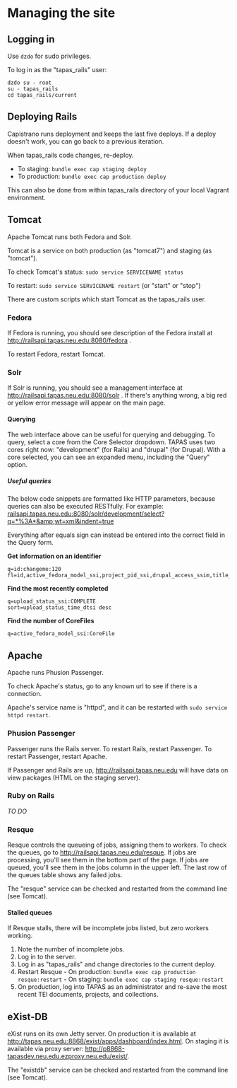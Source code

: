 # Managing the site

## Logging in

Use `dzdo` for sudo privileges.

To log in as the "tapas_rails" user:

    dzdo su - root
    su - tapas_rails
    cd tapas_rails/current

## Deploying Rails

Capistrano runs deployment and keeps the last five deploys. If a deploy doesn't work, you can go back to a previous iteration.

When tapas_rails code changes, re-deploy.

  - To staging: `bundle exec cap staging deploy`
  - To production: `bundle exec cap production deploy`

This can also be done from within tapas_rails directory of your local Vagrant environment.


## Tomcat

Apache Tomcat runs both Fedora and Solr.

Tomcat is a service on both production (as "tomcat7") and staging (as "tomcat").

To check Tomcat's status: `sudo service SERVICENAME status`

To restart: `sudo service SERVICENAME restart` (or "start" or "stop")

There are custom scripts which start Tomcat as the tapas_rails user. <!-- Not sure what this is about. ~Ashley -->


### Fedora

If Fedora is running, you should see description of the Fedora install at http://railsapi.tapas.neu.edu:8080/fedora .

To restart Fedora, restart Tomcat.


### Solr

If Solr is running, you should see a management interface at http://railsapi.tapas.neu.edu:8080/solr . If there's anything wrong, a big red or yellow error message will appear on the main page.

#### Querying

The web interface above can be useful for querying and debugging. To query, select a core from the Core Selector dropdown. TAPAS uses two cores right now: "development" (for Rails) and "drupal" (for Drupal). With a core selected, you can see an expanded menu, including the "Query" option.

##### Useful queries

The below code snippets are formatted like HTTP parameters, because queries can also be executed RESTfully. For example: <railsapi.tapas.neu.edu:8080/solr/development/select?q=*%3A*&amp;wt=xml&indent=true>

Everything after equals sign can instead be entered into the correct field in the Query form.

**Get information on an identifier**

    q=id:changeme:120
    fl=id,active_fedora_model_ssi,project_pid_ssi,drupal_access_ssim,title_info_title_ssi,display_authors_ssim,upload_status_ssi,upload_status_time_dtsi,did_ssim

**Find the most recently completed**

    q=upload_status_ssi:COMPLETE
    sort=upload_status_time_dtsi desc

**Find the number of CoreFiles**

    q=active_fedora_model_ssi:CoreFile


## Apache

Apache runs Phusion Passenger.

To check Apache's status, go to any known url to see if there is a connection.

Apache's service name is "httpd", and it can be restarted with `sudo service httpd restart`.

### Phusion Passenger

Passenger runs the Rails server. To restart Rails, restart Passenger. To restart Passenger, restart Apache.

If Passenger and Rails are up, http://railsapi.tapas.neu.edu will have data on view packages (HTML on the staging server).

### Ruby on Rails

*TO DO*

### Resque

Resque controls the queueing of jobs, assigning them to workers. To check the queues, go to <http://railsapi.tapas.neu.edu/resque>. If jobs are processing, you'll see them in the bottom part of the page. If jobs are queued, you'll see them in the jobs column in the upper left. The last row of the queues table shows any failed jobs.

The "resque" service can be checked and restarted from the command line (see Tomcat).

#### Stalled queues

If Resque stalls, there will be incomplete jobs listed, but zero workers working.

  1. Note the number of incomplete jobs.
  2. Log in to the server.
  3. Log in as "tapas_rails" and change directories to the current deploy.
  4. Restart Resque
    - On production: `bundle exec cap production resque:restart`
    - On staging: `bundle exec cap staging resque:restart`
  5. On production, log into TAPAS as an administrator and re-save the most recent TEI documents, projects, and collections.


## eXist-DB

eXist runs on its own Jetty server. On production it is available at <http://tapas.neu.edu:8868/exist/apps/dashboard/index.html>. On staging it is available via proxy server: <http://p8868-tapasdev.neu.edu.ezproxy.neu.edu/exist/>.

The "existdb" service can be checked and restarted from the command line (see Tomcat).

